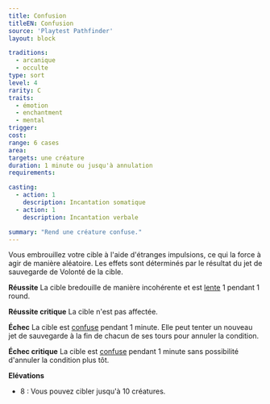 ```yaml
---
title: Confusion
titleEN: Confusion
source: 'Playtest Pathfinder'
layout: block

traditions:
  - arcanique
  - occulte
type: sort
level: 4
rarity: C
traits:
  - émotion
  - enchantment
  - mental
trigger: 
cost: 
range: 6 cases
area: 
targets: une créature
duration: 1 minute ou jusqu'à annulation
requirements: 

casting:
  - action: 1
    description: Incantation somatique
  - action: 1
    description: Incantation verbale

summary: "Rend une créature confuse."
---
```

Vous embrouillez votre cible à l'aide d'étranges impulsions, ce qui la force à agir de manière aléatoire. Les effets sont déterminés par le résultat du jet de sauvegarde de Volonté de la cible.

**Réussite** La cible bredouille de manière incohérente et est [lente](/conditions/lent.html) 1 pendant 1 round.

**Réussite critique** La cible n'est pas affectée.

**Échec** La cible est [confuse](/conditions/confus.html) pendant 1 minute. Elle peut tenter un nouveau jet de sauvegarde à la fin de chacun de ses tours pour annuler la condition.

**Échec critique** La cible est [confuse](/conditions/confus.html) pendant 1 minute sans possibilité d'annuler la condition plus tôt.

**Elévations**
* 8 : Vous pouvez cibler jusqu'à 10 créatures.
